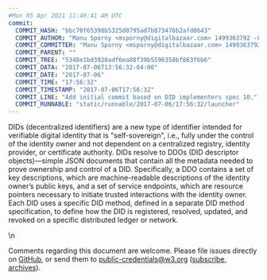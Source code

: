 ```yaml
---
#Mon 05 Apr 2021 11:49:41 AM UTC
commit:
  COMMIT_HASH: "bbc70f65398b5325d0795ad7b873476b2afd0643"
  COMMIT_AUTHOR: "Manu Sporny <msporny@digitalbazaar.com> 1499363792 -0400"
  COMMIT_COMMITTER: "Manu Sporny <msporny@digitalbazaar.com> 1499363792 -0400"
  COMMIT_PARENT: ""
  COMMIT_TREE: "5348e1bd3928adf6ea88f39b5596358bf863f6b6"
  COMMIT_DATA: "2017-07-06T13:56:32-04:00"
  COMMIT_DATE: "2017-07-06"
  COMMIT_TIME: "17:56:32"
  COMMIT_TIMESTAMP: "2017-07-06T17:56:32"
  COMMIT_LINE: "Add initial commit based on DID implementers spec 10."
  COMMIT_RUNNABLE: "static/runnable/2017-07-06/17:56:32/launcher"
---
```


<section id="abstract">
<p>
DIDs (decentralized identifiers) are a new type of identifier intended
for verifiable digital identity that is "self-sovereign", i.e., fully
under the control of the identity owner and not dependent on a
centralized registry, identity provider, or certificate authority. DIDs
resolve to DDOs (DID descriptor objects)—simple JSON documents that
contain all the metadata needed to prove ownership and control of a DID.
Specifically, a DDO contains a set of key descriptions, which are
machine-readable descriptions of the identity owner’s public keys, and a
set of service endpoints, which are resource pointers necessary to
initiate trusted interactions with the identity owner. Each DID uses a
specific DID method, defined in a separate DID method specification, to
define how the DID is registered, resolved, updated, and revoked on a
specific distributed ledger or network.
      </p>
</section>
\n
<section id="sotd">
<p>
Comments regarding this document are welcome. Please file issues
directly on <a href="https://github.com/opencreds/did-spec/issues/">GitHub</a>,
or send them to
<a href="mailto:public-credentials@w3.org">public-credentials@w3.org</a>
(<a href="mailto:public-credentials-request@w3.org?subject=subscribe">subscribe</a>,
<a href="https://lists.w3.org/Archives/Public/public-credentials/">archives</a>).
      </p>
</section>
